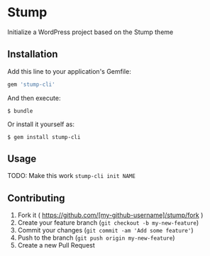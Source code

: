 # Stump

Initialize a WordPress project based on the Stump theme

## Installation

Add this line to your application's Gemfile:

```ruby
gem 'stump-cli'
```

And then execute:

    $ bundle

Or install it yourself as:

    $ gem install stump-cli

## Usage

TODO: Make this work
`stump-cli init NAME`

## Contributing

1. Fork it ( https://github.com/[my-github-username]/stump/fork )
2. Create your feature branch (`git checkout -b my-new-feature`)
3. Commit your changes (`git commit -am 'Add some feature'`)
4. Push to the branch (`git push origin my-new-feature`)
5. Create a new Pull Request
